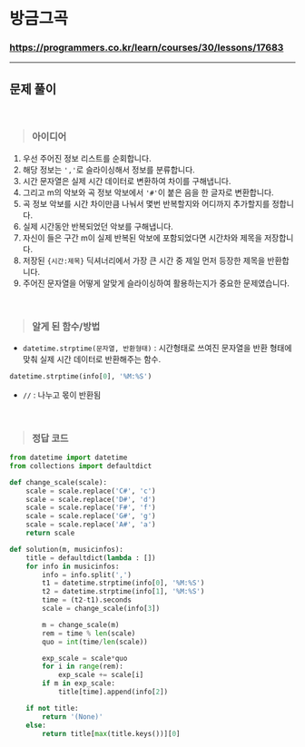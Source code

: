 # 방금그곡

### https://programmers.co.kr/learn/courses/30/lessons/17683

<hr>

## 문제 풀이

<br>

> ### 아이디어
1. 우선 주어진 정보 리스트를 순회합니다.
2. 해당 정보는 `','`로 슬라이싱해서 정보를 분류합니다.
3. 시간 문자열은 실제 시간 데이터로 변환하여 차이를 구해냅니다.
4. 그리고 m의 악보와 곡 정보 악보에서 `'#'`이 붙은 음을 한 글자로 변환합니다. 
5. 곡 정보 악보를 시간 차이만큼 나눠서 몇번 반복할지와 어디까지 추가할지를 정합니다.
6. 실제 시간동안 반복되었던 악보를 구해냅니다.
7. 자신이 들은 구간 m이 실제 반복된 악보에 포함되었다면 시간차와 제목을 저장합니다.
8. 저장된 `{시간:제목}` 딕셔너리에서 가장 큰 시간 중 제일 먼저 등장한 제목을 반환합니다.
9. 주어진 문자열을 어떻게 알맞게 슬라이싱하여 활용하는지가 중요한 문제였습니다.

<br>

> ### 알게 된 함수/방법
- `datetime.strptime(문자열, 반환형태)` : 시간형태로 쓰여진 문자열을 반환 형태에 맞춰 실제 시간 데이터로 반환해주는 함수.
```python
datetime.strptime(info[0], '%M:%S')
```
- `//` : 나누고 몫이 반환됨
    
<br>

> ### 정답 코드
```python
from datetime import datetime
from collections import defaultdict

def change_scale(scale):
    scale = scale.replace('C#', 'c')
    scale = scale.replace('D#', 'd')
    scale = scale.replace('F#', 'f')
    scale = scale.replace('G#', 'g')
    scale = scale.replace('A#', 'a')
    return scale

def solution(m, musicinfos):
    title = defaultdict(lambda : [])
    for info in musicinfos:
        info = info.split(',')
        t1 = datetime.strptime(info[0], '%M:%S')
        t2 = datetime.strptime(info[1], '%M:%S')
        time = (t2-t1).seconds
        scale = change_scale(info[3])

        m = change_scale(m)
        rem = time % len(scale)
        quo = int(time/len(scale))

        exp_scale = scale*quo
        for i in range(rem):
            exp_scale += scale[i]
        if m in exp_scale:
            title[time].append(info[2]) 

    if not title:
        return '(None)'
    else:
        return title[max(title.keys())][0]
```

